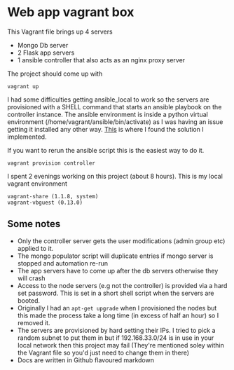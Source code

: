 # Web app vagrant box

This Vagrant file brings up 4 servers

 * Mongo Db server
 * 2 Flask app servers
 * 1 ansible controller that also acts as an nginx proxy server

The project should come up with 

```
vagrant up

```

I had some difficulties getting ansible_local to work so the servers are provisioned with a SHELL command that starts an
ansible playbook on the controller instance.
The ansible environment is inside a python virtual environment (/home/vagrant/ansible/bin/activate) as I was having an issue getting it installed any other way. [This](https://github.com/ansible/ansible/issues/31741) is where I found the solution I implemented.

If you want to rerun the ansible script this is the easiest way to do it.

```
vagrant provision controller

```

I spent 2 evenings working on this project (about 8 hours).
This is my local vagrant environment
```
vagrant-share (1.1.8, system)
vagrant-vbguest (0.13.0)
```

## Some notes
* Only the controller server gets the user modifications (admin group etc) applied to it.
* The mongo populator script will duplicate entries if mongo server is stopped and automation re-run
* The app servers have to come up after the db servers otherwise they will crash
* Access to the node servers (e.g not the controller) is provided via a hard set password. This is set in a short shell script when the servers are booted.
* Originally I had an ``` apt-get upgrade ``` when I provisioned the nodes but this made the process take a long time (in excess of half an hour) so I removed it.
* The servers are provisioned by hard setting their IPs. I tried to pick a random subnet to put them in but if 192.168.33.0/24 is in use in your local network then this project may fail (They're mentioned soley within the Vagrant file so you'd just need to change them in there)
* Docs are written in Github flavoured markdown
